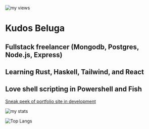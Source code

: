 ![my views](https://komarev.com/ghpvc/?username=kudostoy0u)
# Kudos Beluga
## Fullstack freelancer (Mongodb, Postgres, Node.js, Express)
## Learning Rust, Haskell, Tailwind, and React
## Love shell scripting in Powershell and Fish
[Sneak peek of portfolio site in development](https://user-images.githubusercontent.com/69732000/118157549-4cf36d80-b3e0-11eb-8650-891f847d3e04.png)

![my stats](https://github-readme-stats.vercel.app/api?username=kudostoy0u&show_icons=true&theme=radical)

![Top Langs](https://github-readme-stats.vercel.app/api/top-langs/?username=kudostoy0u)
